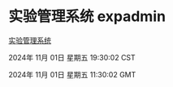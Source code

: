 # 实验管理系统 expadmin
[实验管理系统](http://219.139.197.74:56808/expadmin-782313d2-e1b1-4ea7-932e-3a55e6a1a4d0/)

2024年 11月 01日 星期五 19:30:02 CST

2024年 11月 01日 星期五 11:30:02 GMT
